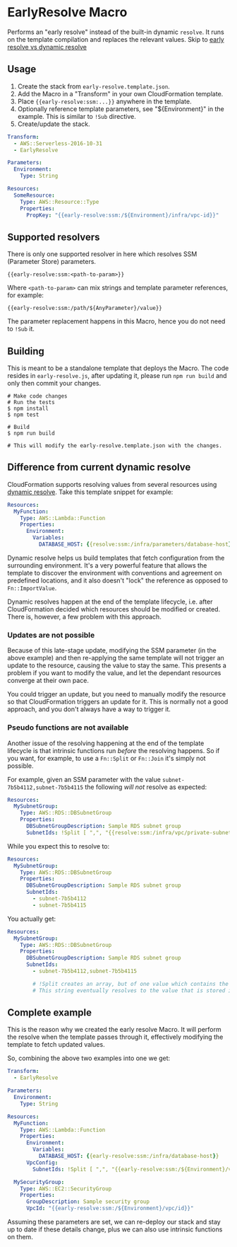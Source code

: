 EarlyResolve Macro
==================

Performs an "early resolve" instead of the built-in dynamic `resolve`. It runs on the template compilation and replaces
the relevant values. Skip to [early resolve vs dynamic resolve](#difference-from-current-dynamic-resolve)

Usage
-----

1. Create the stack from `early-resolve.template.json`.
2. Add the Macro in a "Transform" in your own CloudFormation template.
3. Place `{{early-resolve:ssm:...}}` anywhere in the template.
4. Optionally reference template parameters, see "${Environment}" in the example. This is similar to `!Sub` directive.
5. Create/update the stack.

```yaml
Transform:
  - AWS::Serverless-2016-10-31
  - EarlyResolve

Parameters:
  Environment:
    Type: String

Resources:
  SomeResource:
    Type: AWS::Resource::Type
    Properties:
      PropKey: "{{early-resolve:ssm:/${Environment}/infra/vpc-id}}"
```

Supported resolvers
-------------------

There is only one supported resolver in here which resolves SSM (Parameter Store) parameters.

```
{{early-resolve:ssm:<path-to-param>}}
```

Where `<path-to-param>` can mix strings and template parameter references, for example:

```
{{early-resolve:ssm:/path/${AnyParameter}/value}}
```

The parameter replacement happens in this Macro, hence you do not need to `!Sub` it.

Building
--------

This is meant to be a standalone template that deploys the Macro. The code resides in `early-resolve.js`, after
updating it, please run `npm run build` and only then commit your changes.

```shell
# Make code changes
# Run the tests
$ npm install
$ npm test

# Build
$ npm run build

# This will modify the early-resolve.template.json with the changes.
```

Difference from current dynamic resolve
---------------------------------------

CloudFormation supports resolving values from several resources using [dynamic resolve](https://docs.aws.amazon.com/AWSCloudFormation/latest/UserGuide/dynamic-references.html).
Take this template snippet for example:

```yaml
Resources:
  MyFunction:
    Type: AWS::Lambda::Function
    Properties:
      Environment:
        Variables:
          DATABASE_HOST: {{resolve:ssm:/infra/parameters/database-host}} 
```

Dynamic resolve helps us build templates that fetch configuration from the surrounding environment. It's a very
powerful feature that allows the template to discover the environment with conventions and agreement on predefined
locations, and it also doesn't "lock" the reference as opposed to `Fn::ImportValue`.

Dynamic resolves happen at the end of the template lifecycle, i.e. after CloudFormation decided which resources
should be modified or created. There is, however, a few problem with this approach.

### Updates are not possible

Because of this late-stage update, modifying the SSM parameter (in the above example) and then re-applying the same
template will not trigger an update to the resource, causing the value to stay the same. This presents a problem if
you want to modify the value, and let the dependant resources converge at their own pace.

You could trigger an update, but you need to manually modify the resource so that CloudFormation triggers an update for
it. This is normally not a good approach, and you don't always have a way to trigger it.

### Pseudo functions are not available

Another issue of the resolving happening at the end of the template lifecycle is that intrinsic functions run *before*
the resolving happens. So if you want, for example, to use a `Fn::Split` or `Fn::Join` it's simply not possible.

For example, given an SSM parameter with the value `subnet-7b5b4112,subnet-7b5b4115` the following *will not* resolve
as expected:

```yaml
Resources:
  MySubnetGroup:
    Type: AWS::RDS::DBSubnetGroup
    Properties:
      DBSubnetGroupDescription: Sample RDS subnet group
      SubnetIds: !Split [ ",", "{{resolve:ssm:/infra/vpc/private-subnets}}" ]
```

While you expect this to resolve to:

```yaml
Resources:
  MySubnetGroup:
    Type: AWS::RDS::DBSubnetGroup
    Properties:
      DBSubnetGroupDescription: Sample RDS subnet group
      SubnetIds:
        - subnet-7b5b4112
        - subnet-7b5b4115
```

You actually get:

```yaml
Resources:
  MySubnetGroup:
    Type: AWS::RDS::DBSubnetGroup
    Properties:
      DBSubnetGroupDescription: Sample RDS subnet group
      SubnetIds:
        - subnet-7b5b4112,subnet-7b5b4115

        # !Split creates an array, but of one value which contains the {{resolve..}} string
        # This string eventually resolves to the value that is stored in the SSM
```

Complete example
----------------

This is the reason why we created the early resolve Macro. It will perform the resolve when the template passes through
it, effectively modifying the template to fetch updated values.

So, combining the above two examples into one we get:

```yaml
Transform:
  - EarlyResolve

Parameters:
  Environment:
    Type: String

Resources:
  MyFunction:
    Type: AWS::Lambda::Function
    Properties:
      Environment:
        Variables:
          DATABASE_HOST: {{early-resolve:ssm:/infra/database-host}}
      VpcConfig:
        SubnetIds: !Split [ ",", "{{early-resolve:ssm:/${Environment}/vpc/private-subnets}}" ]

  MySecurityGroup:
    Type: AWS::EC2::SecurityGroup
    Properties:
      GroupDescription: Sample security group
      VpcId: "{{early-resolve:ssm:/${Environment}/vpc/id}}"
```

Assuming these parameters are set, we can re-deploy our stack and stay up to date if these details change, plus we can
also use intrinsic functions on them.
